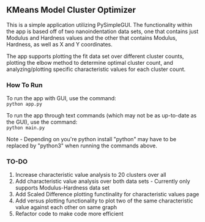 ## KMeans Model Cluster Optimizer

This is a simple application utilizing PySimpleGUI. The functionality within the app is based off of two nanoindentation data sets, one that contains just Modulus and Hardness values and the other that contains Modulus, Hardness, as well as X and Y coordinates. 

The app supports plotting the fit data set over different cluster counts, plotting the elbow method to determine optimal cluster count, and analyzing/plotting specific characteristic values for each cluster count.

### How To Run 

To run the app with GUI, use the command:  
`python app.py`  

To run the app through text commands (which may not be as up-to-date as the GUI), use the command:   
`python main.py`  

Note - Depending on you're python install "python" may have to be replaced by "python3" when running the commands above.    

### TO-DO   

1. Increase characteristic value analysis to 20 clusters over all   
2. Add characteristic value analysis over both data sets - Currently only supports Modulus-Hardness data set
3. Add Scaled Difference plotting functinality for characteristic values page 
4. Add versus plotting functionality to plot two of the same characteristic value against each other on same graph
5. Refactor code to make code more efficient 
